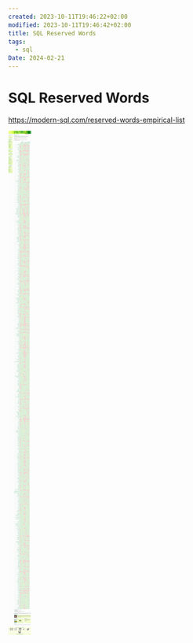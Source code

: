 ```yaml
---
created: 2023-10-11T19:46:22+02:00
modified: 2023-10-11T19:46:42+02:00
title: SQL Reserved Words
tags:
  - sql
Date: 2024-02-21
---
```



# SQL Reserved Words

https://modern-sql.com/reserved-words-empirical-list

![](_asset/2023-10-11_SQLReservedWords_image_1.png)